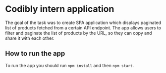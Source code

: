 # Codibly intern application

The goal of the task was to create SPA application which displays paginated list of products fetched from a certain API endpoint. The app allows users to filter and paginate the list of products by the URL, so they can copy and share it with each other.

## How to run the app

To run the app you should run `npm install` and then `npm start`.

